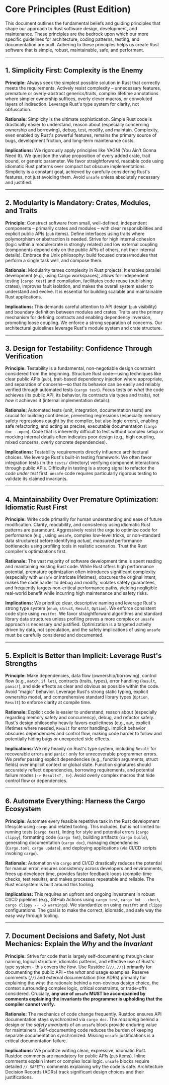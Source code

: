 # Core Principles (Rust Edition)

This document outlines the fundamental beliefs and guiding principles that shape our approach to Rust software design, development, and maintenance. These principles are the bedrock upon which our more specific guidelines for architecture, coding patterns, testing, and documentation are built. Adhering to these principles helps us create Rust software that is simple, robust, maintainable, safe, and performant.

---

## 1. Simplicity First: Complexity is the Enemy

**Principle:** Always seek the simplest possible solution in Rust that correctly meets the requirements. Actively resist complexity – unnecessary features, premature or overly-abstract generics/traits, complex lifetime annotations where simpler ownership suffices, overly clever macros, or convoluted layers of indirection. Leverage Rust's type system for clarity, not obfuscation.

**Rationale:** Simplicity is the ultimate sophistication. Simple Rust code is drastically easier to understand, reason about (especially concerning ownership and borrowing), debug, test, modify, and maintain. Complexity, even enabled by Rust's powerful features, remains the primary source of bugs, development friction, and long-term maintenance costs.

**Implications:** We rigorously apply principles like YAGNI (You Ain't Gonna Need It). We question the value proposition of every added crate, trait bound, or generic parameter. We favor straightforward, readable code using idiomatic Rust patterns over compact but obscure implementations. Simplicity is a constant goal, achieved by carefully considering Rust's features, not just avoiding them. Avoid `unsafe` unless absolutely necessary and justified.

---

## 2. Modularity is Mandatory: Crates, Modules, and Traits

**Principle:** Construct software from small, well-defined, independent components – primarily crates and modules – with clear responsibilities and explicit public APIs (`pub` items). Define interfaces using traits where polymorphism or abstraction is needed. Strive for high internal cohesion (logic within a module/crate is strongly related) and low external coupling (components depend only on the public APIs of others, not their internal details). Embrace the Unix philosophy: build focused crates/modules that perform a single task well, and compose them.

**Rationale:** Modularity tames complexity in Rust projects. It enables parallel development (e.g., using Cargo workspaces), allows for independent testing (`cargo test`) and compilation, facilitates code reuse (publishing crates), improves fault isolation, and makes the overall system easier to understand and evolve. It is essential for building scalable and maintainable Rust applications.

**Implications:** This demands careful attention to API design (`pub` visibility) and boundary definition between modules and crates. Traits are the primary mechanism for defining contracts and enabling dependency inversion, promoting loose coupling. We enforce a strong separation of concerns. Our architectural guidelines leverage Rust's module system and crate structure.

---

## 3. Design for Testability: Confidence Through Verification

**Principle:** Testability is a fundamental, non-negotiable design constraint considered from the beginning. Structure Rust code—using techniques like clear public APIs (`pub`), trait-based dependency injection where appropriate, and separation of concerns—so that its behavior can be easily and reliably verified through automated tests (`cargo test`). Focus tests on *what* the code achieves (its public API, its behavior, its contracts via types and traits), not *how* it achieves it (internal implementation details).

**Rationale:** Automated tests (unit, integration, documentation tests) are crucial for building confidence, preventing regressions (especially memory safety regressions caught by the compiler, but also logic errors), enabling safe refactoring, and acting as precise, executable documentation (`cargo doc --open`). Code that is inherently difficult to test without complex setup or mocking internal details often indicates poor design (e.g., high coupling, mixed concerns, overly concrete dependencies).

**Implications:** Testability requirements directly influence architectural choices. We leverage Rust's built-in testing framework. We often favor integration tests (in the `tests/` directory) verifying component interactions through public APIs. Difficulty in testing is a strong signal to refactor the *code under test* first. `unsafe` code requires particularly rigorous testing to validate its claimed invariants.

---

## 4. Maintainability Over Premature Optimization: Idiomatic Rust First

**Principle:** Write code primarily for human understanding and ease of future modification. Clarity, readability, and consistency using idiomatic Rust patterns are paramount. Aggressively resist the urge to optimize code for performance (e.g., using `unsafe`, complex low-level tricks, or non-standard data structures) before identifying *actual*, *measured* performance bottlenecks using profiling tools in realistic scenarios. Trust the Rust compiler's optimizations first.

**Rationale:** The vast majority of software development time is spent reading and maintaining existing Rust code. While Rust offers high performance potential, premature optimization often introduces significant complexity (especially with `unsafe` or intricate lifetimes), obscures the original intent, makes the code harder to debug and modify, violates safety guarantees, and frequently targets non-critical performance paths, yielding negligible real-world benefit while incurring high maintenance and safety risks.

**Implications:** We prioritize clear, descriptive naming and leverage Rust's strong type system (`enum`, `struct`, `Result`, `Option`). We enforce consistent code style using `rustfmt`. We favor straightforward algorithms and standard library data structures unless profiling proves a more complex or `unsafe` approach is necessary *and* justified. Optimization is a targeted activity driven by data, not speculation, and the safety implications of using `unsafe` must be carefully considered and documented.

---

## 5. Explicit is Better than Implicit: Leverage Rust's Strengths

**Principle:** Make dependencies, data flow (ownership/borrowing), control flow (e.g., `match`, `if let`), contracts (traits, types), error handling (`Result`, `panic!`), and side effects as clear and obvious as possible within the code. Avoid "magic" behavior. Leverage Rust's strong static typing, explicit ownership model, and comprehensive standard library types (`Option`, `Result`) to enforce clarity at compile time.

**Rationale:** Explicit code is easier to understand, reason about (especially regarding memory safety and concurrency), debug, and refactor safely. Rust's design philosophy heavily favors explicitness (e.g., `mut`, explicit lifetimes where needed, `Result` for error handling). Implicit behavior obscures dependencies and control flow, making code harder to follow and potentially hiding bugs or unexpected side effects.

**Implications:** We rely heavily on Rust's type system, including `Result` for recoverable errors and `panic!` only for unrecoverable programmer errors. We prefer passing explicit dependencies (e.g., function arguments, struct fields) over implicit context or global state. Function signatures should accurately reflect dependencies, borrowing requirements, and potential failure modes (`-> Result<T, E>`). Avoid overly complex macros that hide control flow or dependencies.

---

## 6. Automate Everything: Harness the Cargo Ecosystem

**Principle:** Automate every feasible repetitive task in the Rust development lifecycle using `cargo` and related tooling. This includes, but is not limited to: running tests (`cargo test`), linting for style and potential errors (`cargo clippy`), formatting code (`cargo fmt`), building artifacts (`cargo build`), generating documentation (`cargo doc`), managing dependencies (`Cargo.toml`, `cargo update`), and deploying applications (via CI/CD scripts invoking `cargo`).

**Rationale:** Automation via `cargo` and CI/CD drastically reduces the potential for manual error, ensures consistency across developers and environments, frees up developer time, provides faster feedback loops (compile-time checks, test results), and makes processes repeatable and reliable. The Rust ecosystem is built around this tooling.

**Implications:** This requires an upfront and ongoing investment in robust CI/CD pipelines (e.g., GitHub Actions using `cargo test`, `cargo fmt --check`, `cargo clippy -- -D warnings`). We standardize on using `rustfmt` and `clippy` configurations. The goal is to make the correct, idiomatic, and safe way the easy way through tooling.

---

## 7. Document Decisions and Safety, Not Just Mechanics: Explain the *Why* and the *Invariant*

**Principle:** Strive for code that is largely self-documenting through clear naming, logical structure, idiomatic patterns, and effective use of Rust's type system – this covers the *how*. Use Rustdoc (`///`, `//!`) primarily for documenting the public API – the *what* and usage examples. Reserve comments (`//`) and external documentation (like ADRs) primarily for explaining the *why*: the rationale behind a non-obvious design choice, the context surrounding complex logic, critical constraints, or trade-offs considered. Crucially, **any use of `unsafe` MUST be accompanied by comments explaining the invariants the programmer is upholding that the compiler cannot verify.**

**Rationale:** The mechanics of code change frequently. Rustdoc ensures API documentation stays synchronized via `cargo doc`. The *reasoning* behind a design or the *safety invariants* of an `unsafe` block provide enduring value for maintainers. Self-documenting code reduces the burden of keeping separate documentation synchronized. Missing `unsafe` justifications is a critical documentation failure.

**Implications:** We prioritize writing clean, expressive, idiomatic Rust. Rustdoc comments are mandatory for public APIs (`pub` items). Inline comments explain intent or complex local logic. `unsafe` blocks require detailed `// SAFETY:` comments explaining why the code is safe. Architecture Decision Records (ADRs) track significant design choices and their justifications.